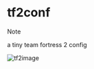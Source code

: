 # tf2conf
> [!NOTE]
> a tiny team fortress 2 config 

![tf2image](https://github.com/connectedwizzard/csgoconf/blob/testing/.files/tf2.png)
